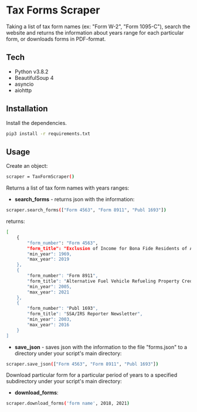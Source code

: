 # Tax Forms Scraper

Taking a list of tax form names (ex: "Form W-2", "Form 1095-C"), search the
website and returns the information about years range for each particular form,
or downloads forms in PDF-format.

## Tech

- Python v3.8.2
- BeautifulSoup 4
- asyncio
- aiohttp

## Installation

Install the dependencies.
```sh
pip3 install -r requirements.txt
```

## Usage

Create an object:

```sh
scraper = TaxFormScraper()
```

Returns a list of tax form names with years ranges:
- **search_forms** - returns json with the information:


```sh
scraper.search_forms(["Form 4563", "Form 8911", "Publ 1693"])
```

returns:

```sh
[
    {
        "form_number": "Form 4563",
        "form_title": "Exclusion of Income for Bona Fide Residents of American Samoa",
        "min_year": 1969,
        "max_year": 2019
    },
    {
        "form_number": "Form 8911",
        "form_title": "Alternative Fuel Vehicle Refueling Property Credit",
        "min_year": 2005,
        "max_year": 2021
    },
    {
        "form_number": "Publ 1693",
        "form_title": "SSA/IRS Reporter Newsletter",
        "min_year": 2003,
        "max_year": 2016
    }
]

```

- **save_json** - saves json with the information to the file "forms.json" to a directory under your script's
main directory:

```sh
scraper.save_json(["Form 4563", "Form 8911", "Publ 1693"])
```

Download particular form for a particular period of years to a specified subdirectory under your script's
main directory:
- **download_forms**:

```sh
scraper.download_forms('form name', 2018, 2021)
```
